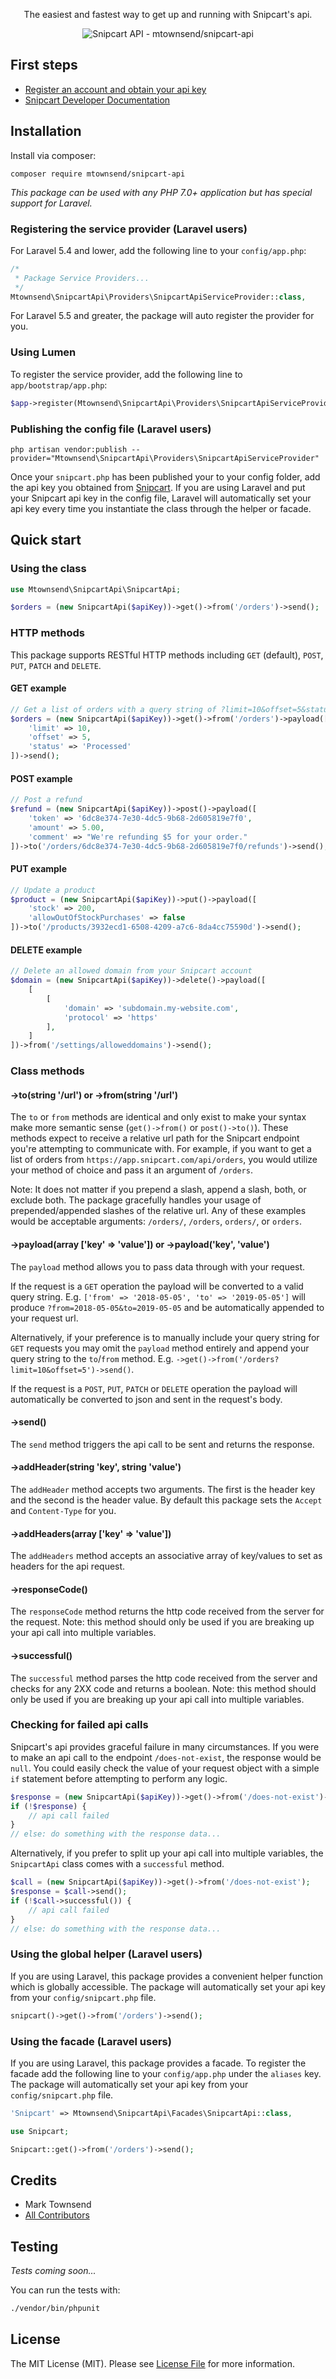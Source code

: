 <p align="center">
	The easiest and fastest way to get up and running with Snipcart's api.
</p>


<p align="center">
<img src="https://i.imgur.com/FgLDOaa.png" alt="Snipcart API - mtownsend/snipcart-api" title="Snipcart API - mtownsend/snipcart-api">
</p>

## First steps

* [Register an account and obtain your api key](https://app.snipcart.com/register)
* [Snipcart Developer Documentation](https://docs.snipcart.com/api-reference/introduction)

## Installation

Install via composer:

```
composer require mtownsend/snipcart-api
```

*This package can be used with any PHP 7.0+ application but has special support for Laravel.*

### Registering the service provider (Laravel users)

For Laravel 5.4 and lower, add the following line to your ``config/app.php``:

```php
/*
 * Package Service Providers...
 */
Mtownsend\SnipcartApi\Providers\SnipcartApiServiceProvider::class,
```

For Laravel 5.5 and greater, the package will auto register the provider for you.

### Using Lumen

To register the service provider, add the following line to ``app/bootstrap/app.php``:

```php
$app->register(Mtownsend\SnipcartApi\Providers\SnipcartApiServiceProvider::class);
```

### Publishing the config file (Laravel users)

````
php artisan vendor:publish --provider="Mtownsend\SnipcartApi\Providers\SnipcartApiServiceProvider"
````

Once your ``snipcart.php`` has been published your to your config folder, add the api key you obtained from [Snipcart](https://app.snipcart.com/dashboard/account/credentials). If you are using Laravel and put your Snipcart api key in the config file, Laravel will automatically set your api key every time you instantiate the class through the helper or facade.

## Quick start

### Using the class

```php
use Mtownsend\SnipcartApi\SnipcartApi;

$orders = (new SnipcartApi($apiKey))->get()->from('/orders')->send();
```

### HTTP methods

This package supports RESTful HTTP methods including ``GET`` (default), ``POST``, ``PUT``, ``PATCH`` and ``DELETE``.

#### GET example
```php
// Get a list of orders with a query string of ?limit=10&offset=5&status=Processed
$orders = (new SnipcartApi($apiKey))->get()->from('/orders')->payload([
	'limit' => 10,
	'offset' => 5,
	'status' => 'Processed'
])->send();
```

#### POST example
```php
// Post a refund
$refund = (new SnipcartApi($apiKey))->post()->payload([
	'token' => '6dc8e374-7e30-4dc5-9b68-2d605819e7f0',
	'amount' => 5.00,
	'comment' => "We're refunding $5 for your order."
])->to('/orders/6dc8e374-7e30-4dc5-9b68-2d605819e7f0/refunds')->send();
```

#### PUT example
```php
// Update a product
$product = (new SnipcartApi($apiKey))->put()->payload([
	'stock' => 200,
	'allowOutOfStockPurchases' => false
])->to('/products/3932ecd1-6508-4209-a7c6-8da4cc75590d')->send();
```

#### DELETE example
```php
// Delete an allowed domain from your Snipcart account
$domain = (new SnipcartApi($apiKey))->delete()->payload([
	[
		[
			'domain' => 'subdomain.my-website.com',
			'protocol' => 'https'
		],
	]
])->from('/settings/alloweddomains')->send();
```

### Class methods

#### ->to(string '/url') or ->from(string '/url')

The ``to`` or ``from`` methods are identical and only exist to make your syntax make more semantic sense (``get()->from()`` or ``post()->to()``). These methods expect to receive a relative url path for the Snipcart endpoint you're attempting to communicate with. For example, if you want to get a list of orders from ``https://app.snipcart.com/api/orders``, you would utilize your method of choice and pass it an argument of ``/orders``.

Note: It does not matter if you prepend a slash, append a slash, both, or exclude both. The package gracefully handles your usage of prepended/appended slashes of the relative url. Any of these examples would be acceptable arguments: ``/orders/``, ``/orders``, ``orders/``, or ``orders``.

#### ->payload(array ['key' => 'value']) or ->payload('key', 'value')

The ``payload`` method allows you to pass data through with your request.

If the request is a ``GET`` operation the payload will be converted to a valid query string. E.g. ``['from' => '2018-05-05', 'to' => '2019-05-05']`` will produce ``?from=2018-05-05&to=2019-05-05`` and be automatically appended to your request url.

Alternatively, if your preference is to manually include your query string for ``GET`` requests you may omit the ``payload`` method entirely and append your query string to the ``to``/``from`` method. E.g. ``->get()->from('/orders?limit=10&offset=5')->send()``.

If the request is a ``POST``, ``PUT``, ``PATCH`` or ``DELETE`` operation the payload will automatically be converted to json and sent in the request's body.

#### ->send()

The ``send`` method triggers the api call to be sent and returns the response.

#### ->addHeader(string 'key', string 'value')

The ``addHeader`` method accepts two arguments. The first is the header key and the second is the header value. By default this package sets the ``Accept`` and ``Content-Type`` for you.

#### ->addHeaders(array ['key' => 'value'])

The ``addHeaders`` method accepts an associative array of key/values to set as headers for the api request.

#### ->responseCode()

The ``responseCode`` method returns the http code received from the server for the request. Note: this method should only be used if you are breaking up your api call into multiple variables.

#### ->successful()

The ``successful`` method parses the http code received from the server and checks for any 2XX code and returns a boolean. Note: this method should only be used if you are breaking up your api call into multiple variables.

### Checking for failed api calls

Snipcart's api provides graceful failure in many circumstances. If you were to make an api call to the endpoint ``/does-not-exist``, the response would be ``null``. You could easily check the value of your request object with a simple ``if`` statement before attempting to perform any logic.

```php
$response = (new SnipcartApi($apiKey))->get()->from('/does-not-exist')->send();
if (!$response) {
	// api call failed
}
// else: do something with the response data...
```

Alternatively, if you prefer to split up your api call into multiple variables, the ``SnipcartApi`` class comes with a ``successful`` method.

```php
$call = (new SnipcartApi($apiKey))->get()->from('/does-not-exist');
$response = $call->send();
if (!$call->successful()) {
	// api call failed
}
// else: do something with the response data...
```

### Using the global helper (Laravel users)

If you are using Laravel, this package provides a convenient helper function which is globally accessible. The package will automatically set your api key from your ``config/snipcart.php`` file.

```php
snipcart()->get()->from('/orders')->send();
```

### Using the facade (Laravel users)

If you are using Laravel, this package provides a facade. To register the facade add the following line to your ``config/app.php`` under the ``aliases`` key. The package will automatically set your api key from your ``config/snipcart.php`` file.

````php
'Snipcart' => Mtownsend\SnipcartApi\Facades\SnipcartApi::class,
````

```php
use Snipcart;

Snipcart::get()->from('/orders')->send();
```

## Credits

- Mark Townsend
- [All Contributors](../../contributors)

## Testing

*Tests coming soon...*

You can run the tests with:

```bash
./vendor/bin/phpunit
```

## License

The MIT License (MIT). Please see [License File](LICENSE.md) for more information.